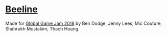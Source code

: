 # [Beeline](https://mcouture5.github.io/GGJ2018/)

Made for [Global Game Jam 2018](https://globalgamejam.org/2018)
by Ben Dodge, Jenny Lees, Mic Couture, Shahrukh Mustakim, Thach Hoang.
